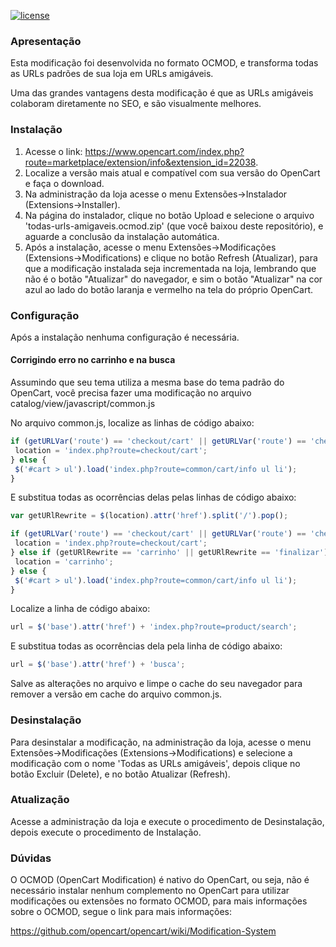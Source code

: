 [![license][licenca-badge]][LICENSE]

### Apresentação

Esta modificação foi desenvolvida no formato OCMOD, e transforma todas as URLs padrões de sua loja em URLs amigáveis.

Uma das grandes vantagens desta modificação é que as URLs amigáveis colaboram diretamente no SEO, e são visualmente melhores.

### Instalação

 1. Acesse o link: https://www.opencart.com/index.php?route=marketplace/extension/info&extension_id=22038.
 2. Localize a versão mais atual e compatível com sua versão do OpenCart e faça o download.
 3. Na administração da loja acesse o menu Extensões→Instalador (Extensions→Installer).
 4. Na página do instalador, clique no botão Upload e selecione o arquivo 'todas-urls-amigaveis.ocmod.zip' (que você baixou deste repositório), e aguarde a conclusão da instalação automática.
 5. Após a instalação, acesse o menu Extensões→Modificações (Extensions→Modifications) e clique no botão Refresh (Atualizar), para que a modificação instalada seja incrementada na loja, lembrando que não é o botão "Atualizar" do navegador, e sim o botão "Atualizar" na cor azul ao lado do botão laranja e vermelho na tela do próprio OpenCart.

### Configuração

Após a instalação nenhuma configuração é necessária.
 
#### Corrigindo erro no carrinho e na busca

Assumindo que seu tema utiliza a mesma base do tema padrão do OpenCart, você precisa fazer uma modificação no arquivo catalog/view/javascript/common.js

No arquivo common.js, localize as linhas de código abaixo:

```js
if (getURLVar('route') == 'checkout/cart' || getURLVar('route') == 'checkout/checkout') {
 location = 'index.php?route=checkout/cart';
} else {
 $('#cart > ul').load('index.php?route=common/cart/info ul li');
}
```

E substitua todas as ocorrências delas pelas linhas de código abaixo:

```js
var getURlRewrite = $(location).attr('href').split('/').pop();

if (getURLVar('route') == 'checkout/cart' || getURLVar('route') == 'checkout/checkout') {
 location = 'index.php?route=checkout/cart';
} else if (getURlRewrite == 'carrinho' || getURlRewrite == 'finalizar') {
 location = 'carrinho';
} else {
 $('#cart > ul').load('index.php?route=common/cart/info ul li');
}
```

Localize a linha de código abaixo:

```js
url = $('base').attr('href') + 'index.php?route=product/search';
```

E substitua todas as ocorrências dela pela linha de código abaixo:

```js
url = $('base').attr('href') + 'busca';
```

Salve as alterações no arquivo e limpe o cache do seu navegador para remover a versão em cache do arquivo common.js.

### Desinstalação

Para desinstalar a modificação, na administração da loja, acesse o menu Extensões→Modificações (Extensions→Modifications) e selecione a modificação com o nome 'Todas as URLs amigáveis', depois clique no botão Excluir (Delete), e no botão Atualizar (Refresh).

### Atualização

Acesse a administração da loja e execute o procedimento de Desinstalação, depois execute o procedimento de Instalação.

### Dúvidas

O OCMOD (OpenCart Modification) é nativo do OpenCart, ou seja, não é necessário instalar nenhum complemento no OpenCart para utilizar modificações ou extensões no formato OCMOD, para mais informações sobre o OCMOD, segue o link para mais informações:

https://github.com/opencart/opencart/wiki/Modification-System

[licenca-badge]: https://img.shields.io/badge/licença-GPLv3-blue.svg
[LICENSE]: ./LICENSE

